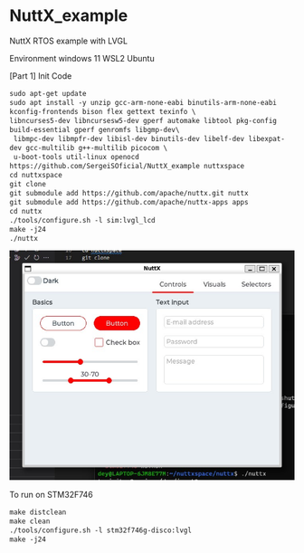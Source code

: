 # NuttX_example
NuttX RTOS example with LVGL


Environment windows 11 WSL2 Ubuntu

[Part 1]
Init Code
```
sudo apt-get update
sudo apt install -y unzip gcc-arm-none-eabi binutils-arm-none-eabi kconfig-frontends bison flex gettext texinfo \
libncurses5-dev libncursesw5-dev gperf automake libtool pkg-config build-essential gperf genromfs libgmp-dev\
 libmpc-dev libmpfr-dev libisl-dev binutils-dev libelf-dev libexpat-dev gcc-multilib g++-multilib picocom \
 u-boot-tools util-linux openocd
https://github.com/SergeiSOficial/NuttX_example nuttxspace
cd nuttxspace
git clone 
git submodule add https://github.com/apache/nuttx.git nuttx
git submodule add https://github.com/apache/nuttx-apps apps
cd nuttx
./tools/configure.sh -l sim:lvgl_lcd
make -j24
./nuttx
```
![](img/Screenshot%202022-12-10%20123604.jpg)

To run on STM32F746
```
make distclean
make clean
./tools/configure.sh -l stm32f746g-disco:lvgl
make -j24
```